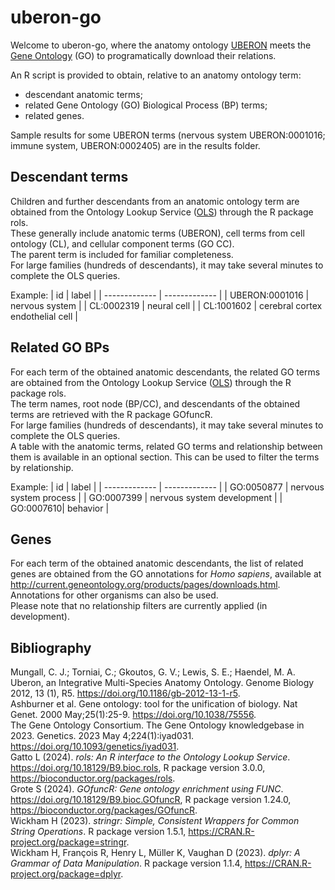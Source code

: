# uberon-go

Welcome to uberon-go, where the anatomy ontology [UBERON](http://uberon.org/) meets the [Gene Ontology](https://www.geneontology.org/) (GO) to programatically download their relations.

An R script is provided to obtain, relative to an anatomy ontology term:
- descendant anatomic terms;
- related Gene Ontology (GO) Biological Process (BP) terms;
- related genes.

Sample results for some UBERON terms (nervous system UBERON:0001016; immune system, UBERON:0002405) are in the results folder.

## Descendant terms

Children and further descendants from an anatomic ontology term are obtained from the Ontology Lookup Service ([OLS](https://www.ebi.ac.uk/ols4/)) through the R package rols.  
These generally include anatomic terms (UBERON), cell terms from cell ontology (CL), and cellular component terms (GO CC).  
The parent term is included for familiar completeness.  
For large families (hundreds of descendants), it may take several minutes to complete the OLS queries.  

Example:
| id      | label      |
| ------------- | ------------- |
|  UBERON:0001016 | nervous system |
| CL:0002319 | neural cell |
| CL:1001602 | cerebral cortex endothelial cell |

## Related GO BPs

For each term of the obtained anatomic descendants, the related GO terms are obtained from the Ontology Lookup Service ([OLS](https://www.ebi.ac.uk/ols4/)) through the R package rols.  
The term names, root node (BP/CC), and descendants of the obtained terms are retrieved with the R package GOfuncR.  
For large families (hundreds of descendants), it may take several minutes to complete the OLS queries.  
A table with the anatomic terms, related GO terms and relationship between them is available in an optional section. This can be used to filter the terms by relationship.   

Example:
| id      | label     |
| ------------- | ------------- |
| GO:0050877 | nervous system process |
| GO:0007399 | nervous system development |
| GO:0007610| behavior | 


## Genes

For each term of the obtained anatomic descendants, the list of related genes are obtained from the GO annotations for _Homo sapiens_, available at http://current.geneontology.org/products/pages/downloads.html. Annotations for other organisms can also be used.  
Please note that no relationship filters are currently applied (in development).   

## Bibliography

Mungall, C. J.; Torniai, C.; Gkoutos, G. V.; Lewis, S. E.; Haendel, M. A. Uberon, an Integrative Multi-Species Anatomy Ontology. Genome Biology 2012, 13 (1), R5. https://doi.org/10.1186/gb-2012-13-1-r5.   
Ashburner et al. Gene ontology: tool for the unification of biology. Nat Genet. 2000 May;25(1):25-9. https://doi.org/10.1038/75556.   
The Gene Ontology Consortium. The Gene Ontology knowledgebase in 2023. Genetics. 2023 May 4;224(1):iyad031. https://doi.org/10.1093/genetics/iyad031.   
Gatto L (2024). _rols: An R interface to the Ontology Lookup Service_. <https://doi.org/10.18129/B9.bioc.rols>, R package version 3.0.0, <https://bioconductor.org/packages/rols>.   
Grote S (2024). _GOfuncR: Gene ontology enrichment using FUNC_. <https://doi.org/10.18129/B9.bioc.GOfuncR>, R package version 1.24.0,  <https://bioconductor.org/packages/GOfuncR>.   
Wickham H (2023). _stringr: Simple, Consistent Wrappers for Common String Operations_. R package version 1.5.1, <https://CRAN.R-project.org/package=stringr>.   
Wickham H, François R, Henry L, Müller K, Vaughan D (2023). _dplyr: A Grammar of Data Manipulation_. R package version 1.1.4, <https://CRAN.R-project.org/package=dplyr>.   
